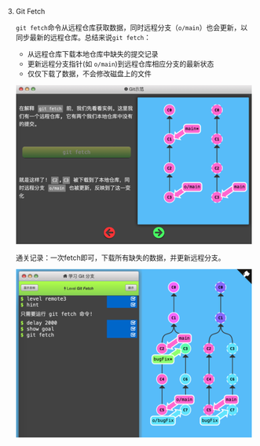 3. Git Fetch

   `git fetch`命令从远程仓库获取数据，同时远程分支（`o/main`）也会更新，以同步最新的远程仓库。总结来说`git fetch`：

   - 从远程仓库下载本地仓库中缺失的提交记录
   - 更新远程分支指针(如 `o/main`)到远程仓库相应分支的最新状态
   - 仅仅下载了数据，不会修改磁盘上的文件

   

   ![](img/git-remote-repo-git-fetch-1.png)

   

   通关记录：一次fetch即可，下载所有缺失的数据，并更新远程分支。

   

   ![](img/git-remote-repo-git-fetch-2.png)